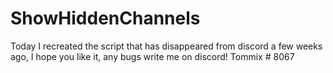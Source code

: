 # ShowHiddenChannels
Today I recreated the script that has disappeared from discord a few weeks ago, I hope you like it, any bugs write me on discord! Tommix # 8067
